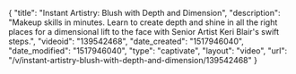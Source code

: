 {
    "title": "Instant Artistry: Blush with Depth and Dimension",
    "description": "Makeup skills in minutes. Learn to create depth and shine in all the right places for a dimensional lift to the face with Senior Artist Keri Blair's swift steps.",
    "videoid": "139542468",
    "date_created": "1517946040",
    "date_modified": "1517946040",
    "type": "captivate",
    "layout": "video",
    "url": "\/v\/instant-artistry-blush-with-depth-and-dimension\/139542468"
}
